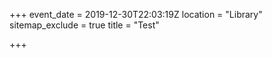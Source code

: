 +++
event_date = 2019-12-30T22:03:19Z
location = "Library"
sitemap_exclude = true
title = "Test"

+++
